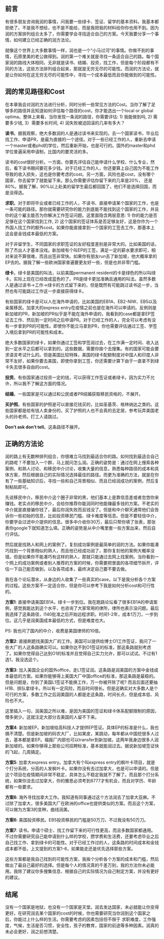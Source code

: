 

## 前言
有很多朋友咨询我润的事情，问我要一些绿卡、签证、留学的基本资料。我基本都拒绝了。不是我不想给，也不是不能给，而是我把我的材料给你你也用不到。因为润的方案排列组合太多了，你需要学会寻找适合自己的方案。今天我要分享一个事情，如何建立已经正确的润方法论。

就像这个世界上大多数事情一样，润也是一个“小马过河”的事情。你做不到的事情，石原里美的老公做得到。润的第一个难关就是寻找一条适合自己的路。每个国家润的路线大体相同，无非就是读书、结婚、投资，找工作，但是每个阶段都有不同的方法，这些方法排列组合起来，那就是无穷无尽的可能性。而润的方法论，就是让你如何在这无穷无尽的可能性中，寻找一个成本最低而且你能做到的可能性。

## 润的常见路径和Cost
在本章我会对润的方法进行分析，同时分析一些常见方法的Cost。当你了解了足够多的路径并且知道如何评估每个路径的cost，你才能选出一个local or global optima。整体上来看，当你发现一条润的路径，你需要评估: 1) 我能做到吗, 2) 需要多少钱, 3）需要多长时间, 4) 润失败被迫回滚的几率有多大？

**读书**。据我观察，绝大多数润的人是通过读书来实现的。去一个国家读书，毕业后找工作、申请PR，是最为直接的一个途径。对于一些已经工作的人，重新去申请一个master或者phd的学位，然后重新开始，也是可行的。国外的master和phd学位普遍采用申请制，比国内的要灵活的多。

读书的cost很好分析。一方面，你要先评估自己能申请什么学校、什么专业，然后，看下读书期间要花多少钱。对于已经工作的人，你还要算上自己因为不能工作导致的收入损失，这也是你要考虑的cost。另一方面，风险也是cost，没有哪个国家，你去留学了就能留下来。那么你需要评估你留下来的几率是20%， 还是80%。据我了解，90%以上赴美的留学生最后都回国了，他们不是选择回国，而是没得选。

**求职**。对于即将毕业或者已经工作的人，不读书、直接申请某个国家的工作，也是一条可能的路径。那你就需要研究你的能力到底能不能找到这个国家的工作，并且你的这个雇主能否为你解决工作签证问题。这里面隐含两层意思: 1) 你的能力是否足够在这个国家找到工作, 2) 这个国家的签证体系是否足够友好，这是你作为一个外国人找工作的额外cost。如果你能直接拿到一个国家的工签去工作，那基本上这会是金钱成本最低的方案。

对于非留学生，不同国家的求职签证的友好程度差别是非常大的。比如美国的话，除了杰出人才基本没戏。新加坡有个叫EP的工签，满足一定的薪水要求即可，相对来说不算很难，而且出签非常快。如果你有朋友run去了新加坡，他大概率拿的EP去的。据我了解一些欧洲国家普遍要更友好一些，但是也并非零门槛。

**绿卡**。绿卡是美国的叫法，以前美国permanent resident的卡是绿色的所以叫绿卡。实际上现在已经改成蓝色的了。PR是绿卡更加准确且通用的叫法。虽然多数人是通过读书->工作->绿卡的方式留下来的，但是既然有可能跳过读书这一步，当然也有可能跳过工作这一步直接获得绿卡。

有些国家的绿卡是可以人在海外申请的，比如美国的EB1A、EB2-NIW、EB5以及亲属移民。加拿大的express entry在疫情之前也是在海外可以申请的。反例则是新加坡的PR，新加坡的PR似乎是不能在海外申请的，我看到的case都是拿EP签证去工作、然后到一定时间之后申请PR。对于已经工作的人，完全可以考虑有没有一步拿到PR的可能性。即使你不能立马拿到PR，你也需要评估通过工签、学签入境后拿到PR的可能性和成本。

绝大多数国家的绿卡，如果你通过工签和学签润过去，在工作满一定时间、收入达到一定水平之后都可以拿到的。这些数据，需要你挨个去搜集。有的国家可能会要求语言考试什么的。但是美国比较特殊，美国的绿卡配额制度对中国人和印度人非常不友好，如果你要去美国，即使你拿到工签，你还需要计算下由于一直拿不到绿卡失去很多自由的cost。

**投资**。有些国家通过投资一定的钱，可以获得工作签证或者绿卡。因为实力不允许，所以我不了解这方面的情况。

**结婚**。一些国家是可以通过和公民或者PR结婚获取移民资格的，不展开。

**买护照**。有些国家的护照是可以直接花钱买的，比如圣基茨、格林纳达之类的。这些国家都是给有钱人卖身份的，买了护照的人也不会真的去定居，参考玩弄美国老头的孙老师。打工人请跳过。

**Don’t ask don’t tell**。这条路径不展开。

## 正确的方法论
润的路上有无数种排列组合，你很难立马找到最适合你的路。如何找到最适合自己的路呢？不要加入一个群，马上就问怎么润。正确的姿势是：通过在网上搜索各种案例、和熟人讨论、和移民中介讨论，收集大量的信息，熟悉每种路径的成本和具体方案，然后根据自己的实际情况选择最佳的路径。而更为准确的方法，就是在你有了一些基础知识后，寻找一些和自己背景相似、而且已经润成功的案例，然后复制粘贴即可。

先说移民中介。移民中介这个圈子非常的黑，他们基本上是靠信息差或者忽悠你来赚钱。老实点的移民中介，会给你推荐你能润同时他能赚最多钱的方案。不老实的中介就是直接骗你钱了，最后你润失败而且钱没了。但是和中介聊天通常他们会告诉你一些初始的信息，比如投资移民门槛、绿卡难度等信息。但是不要轻信中介，你要学会过滤中介提供的信息。很多中介收你30万，最后只帮你填了张表，那张表你google下就知道怎么填。正确的姿势是从中介嘴里套一些方案出来，然后自行评估。

然后就是找熟人和网上的案例了。复刻成功案例是最简单的润的方法。如果你能凑巧找到一个背景相似的熟人，而且他已经成功润了，那你复刻他的案例大概率没错。但是如果你不能凑巧有这样的熟人，那就只能通过去网上找案例。当你看到一个网上的成功案例或者别人推荐的方案的时候，你需要把里面的各项细节拆开，评估一下自己能否做到，以及各项成本，最终决定自己要不要去做。

我在各个论坛潜水，从身边的人收集了一些真实的case，以下是我分析各个方案的过程。这些方案不一定适合你，但是你可以参考下我是如何分析cost和可行性的。

**方案1**: 直接申请美国EB1A，绿卡一步到位。我在跑路论坛看了很多EB1A的申请案例，感觉我能达到这个水平，也咨询了大家常用的律所，律所也表示没问题。最后我选择了这条路径，I140批准之后开始远程求职。时间1-2年，成本1万刀，一步到位。这几乎是润美国成本最低的方式，但是难度也大。

PS: 我也问了国内的中介，收费是美国律师的10倍。

**方案2**: 直接刷题找美国大厂的工作。美国可以提供给博士O1工作签证，我问了一些大厂的人这条路确实可以。如果你达不到O1签证的标准，那这条路就别考虑了。如果你觉得自己达到O1的标准并且觉得自己实力允许，那可以试试。不过有1选1，我没选这个。

**方案3**: 加入美国企业的国外office，走L1签证润。这条路是润美国的方案中金钱成本最低的方案。如果你能够得上美国大厂中国office的标准，那这条路是最稳的。但是问题是，你到了美国L1签证不能换工作，万一你被开除了呢? 而且后面还要抽H1B、排队拿绿卡。所以有一定风险，而且时间很长。但是这确实对大多数人是个可行的方案，多数工作之后润美国的人都是走这条路，时间长点，但是成本低、风险也不大。

这里插入一句，润美国之所以难，是因为美国的签证和绿卡体系配额限制的原因，僧多粥少。这就注定大部分去美国的人留不下来。

**方案4**: 新加坡EP。新加坡给高科技人才提供EP签证。具体EP的标准是什么，我也搞不清楚。但是新加坡的码农大厂，比如某皮，某跳动，每年都从中国挖很多人过去，基本都是拿EP。福报厂内部也可以transfer到新加坡。这两年我身边很多人润新加坡的。如果你够得上那些公司招聘标准，基本就能润过去。据说新加坡签证快的飞起，几周搞定。

**方案5**: 加拿大express entry。加拿大有个叫express entry的枫叶卡项目，就是个打分系统，分高的人发枫叶卡。如果你没有去过加拿大，也是可以申请的。但是这个项目在疫情期间非常不稳定，具体怎么不稳定我就不了解了。而且那个打分系统，如果你没去过加拿大，你的雅思必须考到8777才有机会，而且对学历、年龄都有一些要求。

**方案6**: 海外寻找加拿大工作。我知道有同事通过这个方法润去了加拿大亚麻。不过除了加拿大，很多美国大厂在欧洲的office也提供类似的方案。而且这个方案，可以做为方案3的变种，曲线润美。

**方案6**: 美国投资移民。EB5投资移民的门槛是50万刀，不过我没有50万刀。

**方案7**: 读书。申请个硕士、找工作留下来的可行性更高，而且多数国家都通用。不过你需要研究自己能申请到什么样的学校，攒学费和生活费，还要考虑毕业之后自己找工作、拿到绿卡的可能性。对于已经工作过的人，这条路的时间成本和金钱成本都不低，上文提到的方案1-6，如果能走还是优先选择那些方案。

这些方案都是我自己找到的可能性方案，我挨个分析各个方案的成本和门槛，然后做出了最自己最好的选择。但是每个人的情况真的千差万别，我的方法你未必能用。我除了建议你多搜集信息、根据自己的实际情况为自己制定方案，并没有更好的建议。

## 结尾
没有一个国家是地狱，也没有一个国家是天堂。润去发达国家，未必就能让你变得更好。在研究润去某个国家的cost的时候，你也需要研究当你润到这个国家之后，你能过上什么样的生活。你需要考虑的因素包括但不限于 求职难度，工作强度，气候，生活是否习惯，安全性，孩子的教育，国家的前途等多种因素。润真的未必会更好，润之前想清楚。



